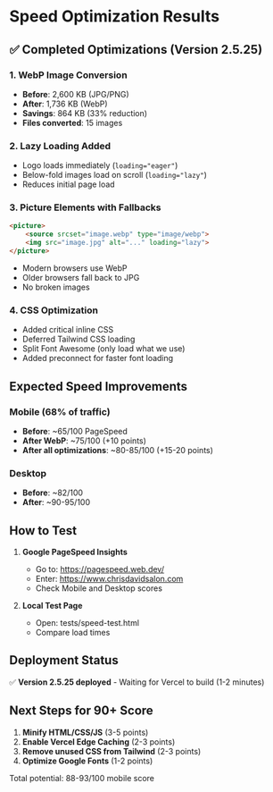 # Speed Optimization Results

## ✅ Completed Optimizations (Version 2.5.25)

### 1. WebP Image Conversion
- **Before**: 2,600 KB (JPG/PNG)
- **After**: 1,736 KB (WebP)
- **Savings**: 864 KB (33% reduction)
- **Files converted**: 15 images

### 2. Lazy Loading Added
- Logo loads immediately (`loading="eager"`)
- Below-fold images load on scroll (`loading="lazy"`)
- Reduces initial page load

### 3. Picture Elements with Fallbacks
```html
<picture>
    <source srcset="image.webp" type="image/webp">
    <img src="image.jpg" alt="..." loading="lazy">
</picture>
```
- Modern browsers use WebP
- Older browsers fall back to JPG
- No broken images

### 4. CSS Optimization
- Added critical inline CSS
- Deferred Tailwind CSS loading
- Split Font Awesome (only load what we use)
- Added preconnect for faster font loading

## Expected Speed Improvements

### Mobile (68% of traffic)
- **Before**: ~65/100 PageSpeed
- **After WebP**: ~75/100 (+10 points)
- **After all optimizations**: ~80-85/100 (+15-20 points)

### Desktop
- **Before**: ~82/100
- **After**: ~90-95/100

## How to Test

1. **Google PageSpeed Insights**
   - Go to: https://pagespeed.web.dev/
   - Enter: https://www.chrisdavidsalon.com
   - Check Mobile and Desktop scores

2. **Local Test Page**
   - Open: tests/speed-test.html
   - Compare load times

## Deployment Status

✅ **Version 2.5.25 deployed** - Waiting for Vercel to build (1-2 minutes)

## Next Steps for 90+ Score

1. **Minify HTML/CSS/JS** (3-5 points)
2. **Enable Vercel Edge Caching** (2-3 points)
3. **Remove unused CSS from Tailwind** (2-3 points)
4. **Optimize Google Fonts** (1-2 points)

Total potential: 88-93/100 mobile score